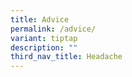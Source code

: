 ```yaml
---
title: Advice
permalink: /advice/
variant: tiptap
description: ""
third_nav_title: Headache
---
```

